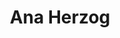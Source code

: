 ---
SICRIS: 15295
draft: false
fixName: ana_herzog
lab: Laboratorij za umetno inteligenco
labPos: Član laboratorija
location: null
mailInfo: ana.herzog@fri.uni-lj.si
officeHours: null
profName: Ana Herzog
profTitle: Tehniški sodelavec
telephoneInfo: null
title: Ana Herzog
---